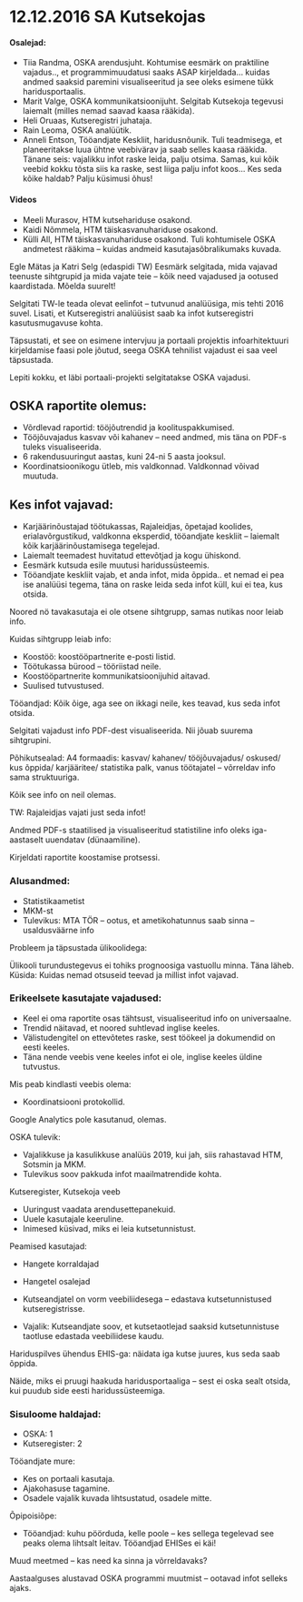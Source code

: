 # 12.12.2016 SA Kutsekojas

#### Osalejad:

* Tiia Randma, OSKA arendusjuht. Kohtumise eesmärk on praktiline vajadus.., et programmimuudatusi saaks ASAP kirjeldada... kuidas andmed saaksid paremini visualiseeritud ja see oleks esimene tükk haridusportaalis.
* Marit Valge, OSKA kommunikatsioonijuht. Selgitab Kutsekoja tegevusi laiemalt (milles nemad saavad kaasa rääkida).
* Heli Oruaas, Kutseregistri juhataja.
* Rain Leoma, OSKA analüütik.
* Anneli Entson, Tööandjate Keskliit, haridusnõunik. Tuli teadmisega, et planeeritakse luua ühtne veebivärav ja saab selles kaasa rääkida. Tänane seis: vajalikku infot raske leida, palju otsima. Samas, kui kõik veebid kokku tõsta siis ka raske, sest liiga palju infot koos... Kes seda kõike haldab? Palju küsimusi õhus!

#### Videos

* Meeli Murasov, HTM kutsehariduse osakond.
* Kaidi Nõmmela, HTM täiskasvanuhariduse osakond.
* Külli All, HTM täiskasvanuhariduse osakond. Tuli kohtumisele OSKA andmetest rääkima – kuidas andmeid kasutajasõbralikumaks kuvada.

Egle Mätas ja Katri Selg (edaspidi TW) Eesmärk selgitada, mida vajavad teenuste sihtgrupid ja mida vajate teie – kõik need vajadused ja ootused  kaardistada. Mõelda suurelt!

Selgitati TW-le teada olevat eelinfot – tutvunud analüüsiga, mis tehti 2016 suvel. Lisati, et Kutseregistri analüüsist saab ka infot kutseregistri kasutusmugavuse kohta.

Täpsustati, et see on esimene intervjuu ja portaali projektis infoarhitektuuri kirjeldamise faasi pole jõutud, seega OSKA tehnilist vajadust ei saa veel täpsustada. 

Lepiti kokku, et läbi portaali-projekti selgitatakse OSKA vajadusi.

## OSKA raportite olemus:

* Võrdlevad raportid: tööjõutrendid ja koolituspakkumised.
* Tööjõuvajadus kasvav või kahanev – need andmed, mis täna on PDF-s tuleks visualiseerida.
* 6 rakendusuuringut aastas, kuni 24-ni 5 aasta jooksul.
* Koordinatsioonikogu ütleb, mis valdkonnad. Valdkonnad võivad muutuda.

## Kes infot vajavad:

* Karjäärinõustajad töötukassas, Rajaleidjas, õpetajad koolides, erialavõrgustikud, valdkonna eksperdid, tööandjate keskliit – laiemalt kõik karjäärinõustamisega tegelejad.
* Laiemalt teemadest huvitatud ettevõtjad ja kogu ühiskond.
* Eesmärk kutsuda esile muutusi haridussüsteemis.
* Tööandjate keskliit vajab, et anda infot, mida õppida.. et nemad ei pea ise analüüsi tegema, täna on raske leida seda infot küll, kui ei tea, kus otsida.

Noored nö tavakasutaja ei ole otsene sihtgrupp, samas nutikas noor leiab info.

Kuidas sihtgrupp leiab info:

* Koostöö: koostööpartnerite e-posti listid.
* Töötukassa bürood – tööriistad neile.
* Koostööpartnerite kommunikatsioonijuhid aitavad.
* Suulised tutvustused.

Tööandjad: Kõik õige, aga see on ikkagi neile, kes teavad, kus seda infot otsida.

Selgitati vajadust info PDF-dest visualiseerida. Nii jõuab suurema sihtgrupini.

Põhikutsealad: A4 formaadis: kasvav/ kahanev/ tööjõuvajadus/ oskused/ kus õppida/ karjääritee/ statistika palk, vanus töötajatel – võrreldav info sama struktuuriga.

Kõik see info on neil olemas.

TW: Rajaleidjas vajati just seda infot!

Andmed PDF-s staatilised ja visualiseeritud statistiline info oleks iga-aastaselt uuendatav (dünaamiline).

Kirjeldati raportite koostamise protsessi. 

### Alusandmed:

* Statistikaametist
* MKM-st
* Tulevikus: MTA TÖR – ootus, et ametikohatunnus saab sinna – usaldusväärne info

Probleem ja täpsustada ülikoolidega:

Ülikooli turundustegevus ei tohiks prognoosiga vastuollu minna. Täna läheb. Küsida: Kuidas nemad otsuseid teevad ja millist infot vajavad.

### Erikeelsete kasutajate vajadused:

* Keel ei oma raportite osas tähtsust, visualiseeritud info on universaalne.
* Trendid näitavad, et noored suhtlevad inglise keeles.
* Välistudengitel on ettevõtetes raske, sest töökeel ja dokumendid on eesti keeles.
* Täna nende veebis vene keeles infot ei ole, inglise keeles üldine tutvustus.

Mis peab kindlasti veebis olema:

* Koordinatsiooni protokollid.

Google Analytics pole kasutanud, olemas.

OSKA tulevik: 

* Vajalikkuse ja kasulikkuse analüüs 2019, kui jah, siis rahastavad HTM, Sotsmin ja MKM.
* Tulevikus soov pakkuda infot maailmatrendide kohta.

Kutseregister, Kutsekoja veeb

* Uuringust vaadata arendusettepanekuid.
* Uuele kasutajale keeruline.
* Inimesed küsivad, miks ei leia kutsetunnistust.

Peamised kasutajad:

* Hangete korraldajad
* Hangetel osalejad

* Kutseandjatel on vorm veebiliidesega – edastava kutsetunnistused kutseregistrisse.
* Vajalik: Kutseandjate soov, et kutsetaotlejad saaksid kutsetunnistuse taotluse edastada veebiliidese kaudu.

Hariduspilves ühendus EHIS-ga: näidata iga kutse juures, kus seda saab õppida.

Näide, miks ei pruugi haakuda haridusportaaliga – sest ei oska sealt otsida, kui puudub side eesti haridussüsteemiga.

### Sisuloome haldajad: 

* OSKA: 1
* Kutseregister: 2

Tööandjate mure:

* Kes on portaali kasutaja.
* Ajakohasuse tagamine.
* Osadele vajalik kuvada lihtsustatud, osadele mitte.

Õpipoisiõpe:

* Tööandjad: kuhu pöörduda, kelle poole – kes sellega tegelevad see peaks olema lihtsalt leitav. Tööandjad EHISes ei käi!

Muud meetmed – kas need ka sinna ja võrreldavaks?

Aastaalguses alustavad OSKA programmi muutmist – ootavad infot selleks ajaks.

